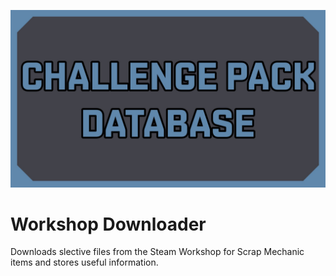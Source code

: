 ![WorkshopScraper](/ScrapWorker/Mod/preview.jpg)

# Workshop Downloader
Downloads slective files from the Steam Workshop for Scrap Mechanic items and stores useful information.
